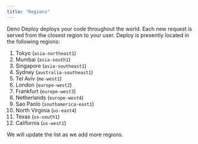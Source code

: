 ```yaml
---
title: "Regions"
---
```


Deno Deploy deploys your code throughout the world. Each new request is served
from the closest region to your user. Deploy is presently located in the
following regions:

1. Tokyo (`asia-northeast1`)
1. Mumbai (`asia-south1`)
1. Singapore (`asia-southeast1`)
1. Sydney (`australia-southeast1`)
1. Tel Aviv (`me-west1`)
1. London (`europe-west2`)
1. Frankfurt (`europe-west3`)
1. Netherlands (`europe-west4`)
1. Sao Paolo (`southamerica-east1`)
1. North Virginia (`us-east4`)
1. Texas (`us-south1`)
1. California (`us-west1`)

We will update the list as we add more regions.
